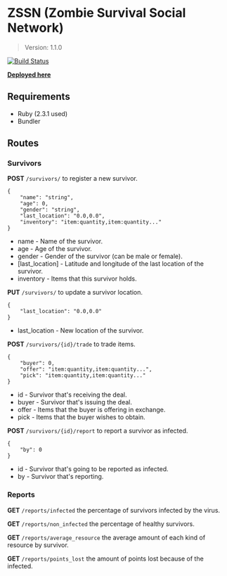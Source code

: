 # ZSSN (Zombie Survival Social Network)

> Version: 1.1.0

[![Build Status](https://travis-ci.org/JayBIOS/zssn.svg?branch=master)](https://travis-ci.org/JayBIOS/zssn)

[**Deployed here**](http://api.zssn.jaybios.me/)

## Requirements

* Ruby (2.3.1 used)
* Bundler

## Routes

### Survivors

**POST** `/survivors/` to register a new survivor.
```
{
    "name": "string",
    "age": 0,
    "gender": "string",
    "last_location": "0.0,0.0",
    "inventory": "item:quantity,item:quantity..."
}
```

* name - Name of the survivor.
* age - Age of the survivor.
* gender - Gender of the survivor (can be male or female).
* [last_location] - Latitude and longitude of the last location of the survivor.
* inventory - Items that this survivor holds.

**PUT** `/survivors/` to update a survivor location.
```
{
    "last_location": "0.0,0.0"
}
```

* last_location - New location of the survivor.

**POST** `/survivors/{id}/trade` to trade items.
```
{
    "buyer": 0,
    "offer": "item:quantity,item:quantity...",
    "pick": "item:quantity,item:quantity..."
}
```

* id - Survivor that's receiving the deal.
* buyer - Survivor that's issuing the deal.
* offer - Items that the buyer is offering in exchange.
* pick - Items that the buyer wishes to obtain.

**POST** `/survivors/{id}/report` to report a survivor as infected.
```
{
    "by": 0
}
```

* id - Survivor that's going to be reported as infected.
* by - Survivor that's reporting.

### Reports

**GET** `/reports/infected` the percentage of survivors infected by the virus.

**GET** `/reports/non_infected` the percentage of healthy survivors.

**GET** `/reports/average_resource` the average amount of each kind of resource by survivor.

**GET** `/reports/points_lost` the amount of points lost because of the infected.
